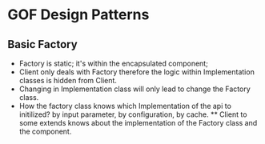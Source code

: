 GOF Design Patterns
===============

Basic Factory
---------------------
* Factory is static; it's within the encapsulated component; 
* Client only deals with Factory therefore the logic within Implementation classes is hidden from Client. 
* Changing in Implementation class will only lead to change the Factory class.
* How the factory class knows which Implementation of the api to initilized? by input parameter, by configuration, by cache. 
** Client to some extends knows about the implementation of the Factory class and the component.
